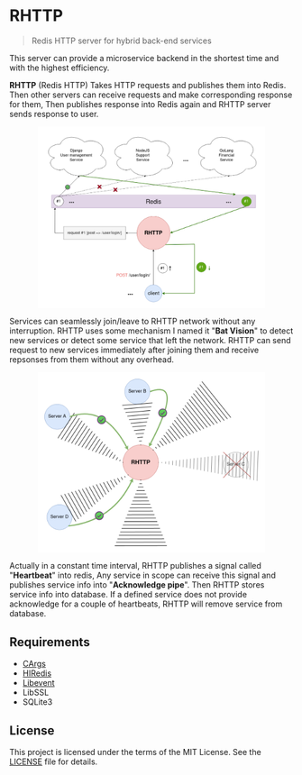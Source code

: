 # RHTTP

>Redis HTTP server for hybrid back-end services

This server can provide a microservice backend in the shortest time and with the highest efficiency.

**RHTTP** (Redis HTTP) Takes HTTP requests and publishes them into Redis. Then other servers can receive requests and make corresponding response for them, Then publishes response into Redis again and RHTTP server sends response to user.

<div style="display: flex;justify-content: center">
<img alt="RHTTP General Diagram" src="docs/images/rhttp_diagram.png" title="General RHTTP diagram" width="80%"/>
</div>

Services can seamlessly join/leave to RHTTP network without any interruption. RHTTP uses some mechanism I named it "**Bat Vision**" to detect new services or detect some service that left the network. RHTTP can send request to new services immediately after joining them and receive repsonses from them without any overhead.

<div style="display: flex;justify-content: center">
<img alt="RHTTP Bat vision diagram" src="docs/images/bat_vision.png" title="RHTTP Bat vision" width="80%"/>
</div>

Actually in a constant time interval, RHTTP publishes a signal called "**Heartbeat**" into redis, Any service in scope can receive this signal and publishes service info into "**Acknowledge pipe**". Then RHTTP stores service info into database. If a defined service does not provide acknowledge for a couple of heartbeats, RHTTP will remove service from database. 

## Requirements
* [CArgs](https://github.com/pedramcode/cargs)
* [HIRedis](https://github.com/redis/hiredis)
* [Libevent](https://libevent.org/)
* LibSSL
* SQLite3

## License
This project is licensed under the terms of the MIT License. See the [LICENSE](LICENSE.txt) file for details.